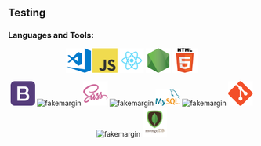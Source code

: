 ## Testing

### Languages and Tools:

<p align="center" width="100%">
    <img alt="vscode" width="10%" src="https://raw.githubusercontent.com/github/explore/80688e429a7d4ef2fca1e82350fe8e3517d3494d/topics/visual-studio-code/visual-studio-code.png" />
    <img alt="JS" width="10%" src="https://raw.githubusercontent.com/github/explore/80688e429a7d4ef2fca1e82350fe8e3517d3494d/topics/javascript/javascript.png" />
    <img alt="React" width="10%" src="https://raw.githubusercontent.com/github/explore/80688e429a7d4ef2fca1e82350fe8e3517d3494d/topics/react/react.png" />
    <img alt="NodeJS" width="10%" src="https://raw.githubusercontent.com/github/explore/80688e429a7d4ef2fca1e82350fe8e3517d3494d/topics/nodejs/nodejs.png" />
    <img alt="HTML5" width="10%" src="https://raw.githubusercontent.com/github/explore/80688e429a7d4ef2fca1e82350fe8e3517d3494d/topics/html/html.png" />
</p>
<p align="center" width="100%">
    <img alt="Bootstrap" width="10%" src="https://raw.githubusercontent.com/github/explore/80688e429a7d4ef2fca1e82350fe8e3517d3494d/topics/bootstrap/bootstrap.png" />
    <img alt="fakemargin" width="10%" src="barelyvisible.png" />
    <img alt="Sass" width="10%" src="https://raw.githubusercontent.com/github/explore/80688e429a7d4ef2fca1e82350fe8e3517d3494d/topics/sass/sass.png" />
    <img alt="fakemargin" width="10%" src="barelyvisible.png" />
    <img alt="MySQL" width="10%" src="logos/mysql.png" />
    <img alt="fakemargin" width="10%" src="barelyvisible.png" />
    <img alt="Git" width="10%" src="logos/git.png" />
    <img alt="fakemargin" width="10%" src="barelyvisible.png" />
    <img alt="MongoDB" width="10%" src="logos/mongodb.png" />
</p>